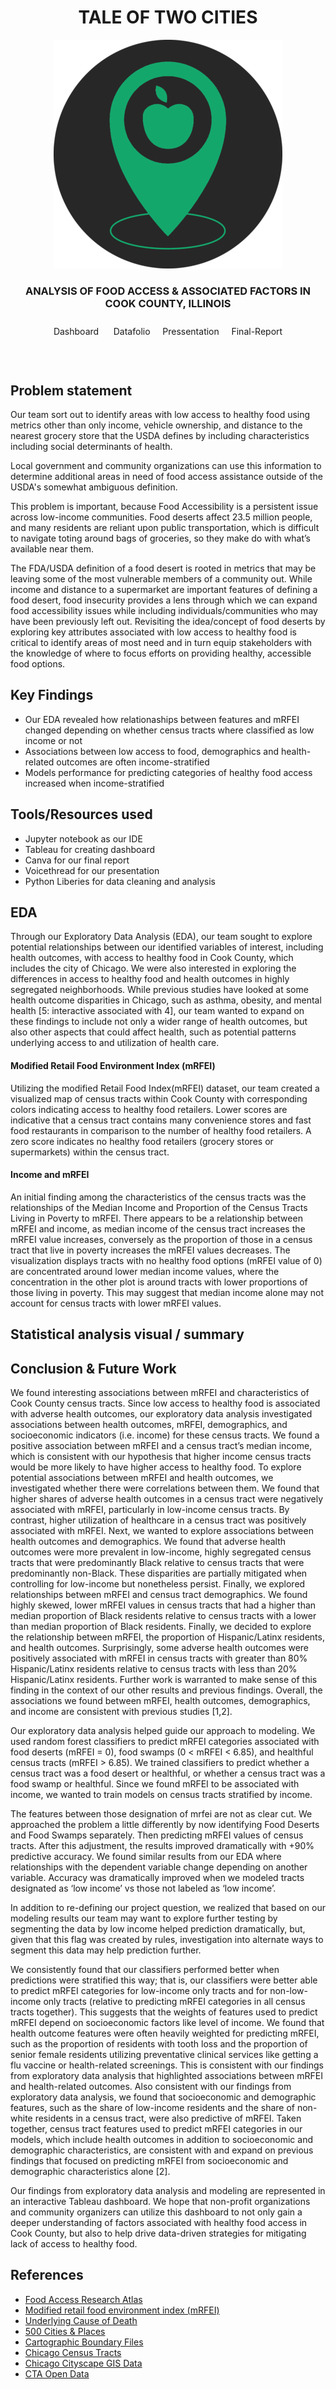 <h1 align="center">TALE OF TWO CITIES</h1>

<p align="center">
<img src="https://github.com/DS4A-team92/food-deserts/blob/main/references/images/food-desert-cir-3.png"></img>
</p>

<h3 align="center">ANALYSIS OF FOOD ACCESS & ASSOCIATED FACTORS IN COOK COUNTY, ILLINOIS</h3>
<div align="center" style="padding: 10px">
	<a style="text-decoration: none" href="https://foodaccessexplorer.weebly.com/"> Dashboard </a>    
	<a style="text-decoration: none" href="https://drive.google.com/file/d/1FGcx0UshepKNWd5-axSaMNf0Vc0jEn0V/view?usp=sharing">Datafolio</a>    
	<a style="text-decoration: none" href="https://voicethread.com/myvoice/thread/18127453">Pressentation</a>    
	<a style="text-decoration: none" href="https://www.canva.com/design/DAEj2YL2cgE/Khqs7uOOaWtwxBzyFiCICA/view?utm_content=DAEj2YL2cgE&utm_campaign=designshare&utm_medium=link&utm_source=sharebutton#2">Final-Report</a>
</div>

<br /> 
<br /> 

Problem statement
------------
Our team sort out to identify areas with low access to healthy food using metrics other than only income, vehicle ownership, and distance to the nearest grocery store that the USDA defines by including characteristics including social determinants of health. 

Local government and community organizations can use this information to determine additional areas in need of food access assistance outside of the USDA's somewhat ambiguous definition.

This problem is important, because Food Accessibility is a persistent issue across low-income communities. Food deserts affect 23.5 million people, and many residents are reliant upon public transportation, which is difficult to navigate toting around bags of groceries, so they make do with what’s available near them. 

The FDA/USDA definition of a food desert is rooted in metrics that may be leaving some of the most vulnerable members of a community out. While income and distance to a supermarket are important features of defining a food desert, food insecurity provides a lens through which we can expand food accessibility issues while including individuals/communities who may have been previously left out. Revisiting the idea/concept of food deserts by exploring key attributes associated with low access to healthy food is critical to identify areas of most need and in turn equip stakeholders with the knowledge of where to focus efforts on providing healthy, accessible food options.


Key Findings
------------
* Our EDA revealed how relationaships between features and mRFEI changed depending on whether census tracts where classified as low income or not
* Associations between low access to food, demographics and health-related outcomes are often income-stratified
* Models performance for predicting categories of healthy food access increased when income-stratified

Tools/Resources used
------------
* Jupyter notebook as our IDE
* Tableau for creating dashboard 
* Canva for our final report
* Voicethread for our presentation
* Python Liberies for data cleaning and analysis

EDA
----
Through our Exploratory Data Analysis (EDA), our team sought to explore potential relationships between our identified variables of interest, including health outcomes, with access to healthy food in Cook County, which includes the city of Chicago. We were also interested in exploring the differences in access to healthy food and health outcomes in highly segregated neighborhoods. While previous studies have looked at some health outcome disparities in Chicago, such as asthma, obesity, and mental health [5: interactive associated with 4], our team wanted to expand on these findings to include not only a wider range of health outcomes, but also other aspects that could affect health, such as potential patterns underlying access to and utilization of health care.

#### Modified Retail Food Environment Index (mRFEI)

Utilizing the modified Retail Food Index(mRFEI) dataset, our team created a visualized map of census tracts within Cook County with corresponding colors indicating access to healthy food retailers. Lower scores are indicative that a census tract contains many convenience stores and fast food restaurants in comparison to the number of healthy food retailers. A zero score indicates no healthy food retailers (grocery stores or supermarkets) within the census tract.

#### Income and mRFEI

An initial finding among the characteristics of the census tracts was the relationships of the Median Income and Proportion of the Census Tracts Living in Poverty to mRFEI. There appears to be a relationship between mRFEI and income, as median income of the census tract increases the mRFEI value increases, conversely as the proportion of those in a census tract that live in poverty increases the mRFEI values decreases. The visualization displays tracts with no healthy food options (mRFEI value of 0) are concentrated around lower median income values, where the concentration in the other plot is around tracts with lower proportions of those living in poverty. This may suggest that median income alone may not account for census tracts with lower mRFEI values. 

Statistical analysis visual / summary
-------------------------------------
Conclusion & Future Work
------------
We found interesting associations between mRFEI and characteristics of Cook County census tracts. Since low access to healthy food is associated with adverse health outcomes, our exploratory data analysis investigated associations between health outcomes, mRFEI, demographics, and socioeconomic indicators (i.e. income) for these census tracts. We found a positive association between mRFEI and a census tract’s median income, which is consistent with our hypothesis that higher income census tracts would be more likely to have higher access to healthy food. To explore potential associations between mRFEI and health outcomes, we investigated whether there were correlations between them. We found that higher shares of adverse health outcomes in a census tract were negatively associated with mRFEI, particularly in low-income census tracts. By contrast, higher utilization of healthcare in a census tract was positively associated with mRFEI. Next, we wanted to explore associations between health outcomes and demographics. We found that adverse health outcomes were more prevalent in low-income, highly segregated census tracts that were predominantly Black relative to census tracts that were predominantly non-Black. These disparities are partially mitigated when controlling for low-income but nonetheless persist. Finally, we explored relationships between mRFEI and census tract demographics. We found highly skewed, lower mRFEI values in census tracts that had a higher than median proportion of Black residents relative to census tracts with a lower than median proportion of Black residents. Finally, we decided to explore the relationship between mRFEI, the proportion of Hispanic/Latinx residents, and health outcomes. Surprisingly, some adverse health outcomes were positively associated with mRFEI in census tracts with greater than 80% Hispanic/Latinx residents relative to census tracts with less than 20% Hispanic/Latinx residents. Further work is warranted to make sense of this finding in the context of our other results and previous findings. Overall, the associations we found between mRFEI, health outcomes, demographics, and income are consistent with previous studies [1,2].

Our exploratory data analysis helped guide our approach to modeling. We used random forest classifiers to predict mRFEI categories associated with food deserts (mRFEI = 0), food swamps (0 < mRFEI < 6.85), and healthful census tracts (mRFEI > 6.85). We trained classifiers to predict whether a census tract was a food desert or healthful, or whether a census tract was a food swamp or healthful. Since we found mRFEI to be associated with income, we wanted to train models on census tracts stratified by income. 

The features between those designation of mrfei are not as clear cut. We approached the problem a little differently by now identifying Food Deserts and Food Swamps separately. Then predicting mRFEI values of census tracts. After this adjustment, the results improved dramatically with +90% predictive accuracy. We found similar results from our EDA where relationships with the dependent variable change depending on another variable. Accuracy was dramatically improved when we modeled tracts designated as ‘low income’ vs those not labeled as ‘low income’. 

In addition to re-defining our project question, we realized that based on our modeling results our team may want to explore further testing by segmenting the data by low income helped prediction dramatically, but, given that this flag was created by rules, investigation into alternate ways to segment this data may help prediction further.

We consistently found that our classifiers performed better when predictions were stratified this way; that is, our classifiers were better able to predict mRFEI categories for low-income only tracts and for non-low-income only tracts (relative to predicting mRFEI categories in all census tracts together). This suggests that the weights of features used to predict mRFEI depend on socioeconomic factors like level of income. We found that health outcome features were often heavily weighted for predicting mRFEI, such as the proportion of residents with tooth loss and the proportion of senior female residents utilizing preventative clinical services like getting a flu vaccine or health-related screenings. This is consistent with our findings from exploratory data analysis that highlighted associations between mRFEI and health-related outcomes. Also consistent with our findings from exploratory data analysis, we found that socioeconomic and demographic features, such as the share of low-income residents and the share of non-white residents in a census tract, were also predictive of mRFEI. Taken together, census tract features used to predict mRFEI categories in our models, which include health outcomes in addition to socioeconomic and demographic characteristics, are consistent with and expand on previous findings that focused on predicting mRFEI from socioeconomic and demographic characteristics alone [2]. 

Our findings from exploratory data analysis and modeling are represented in an interactive Tableau dashboard. We hope that non-profit organizations and community organizers can utilize this dashboard to not only gain a deeper understanding of factors associated with healthy food access in Cook County, but also to help drive data-driven strategies for mitigating lack of access to healthy food.

References
------------
* [Food Access Research Atlas](https://www.ers.usda.gov/data-products/food-access-research-atlas/download-the-data/)
* [Modified retail food environment index (mRFEI)](https://www.cdc.gov/nutrition/resources-publications/)
* [Underlying Cause of Death](https://wonder.cdc.gov/wonder/help/ucd.html)
* [500 Cities & Places](https://chronicdata.cdc.gov/500-Cities-Places/PLACES-Local-Data-for-Better-Health-Census-Tract-D/cwsq-ngmh)
* [Cartographic Boundary Files](https://www.census.gov/geographies/mapping-files/time-series/geo/carto-boundary-file.html)
* [Chicago Census Tracts](https://data.cityofchicago.org/Facilities-Geographic-Boundaries/Boundaries-Census-Tracts-2010/5jrd-6zik)
* [Chicago Cityscape GIS Data](https://github.com/ChicagoCityscape/gis-data)
* [CTA Open Data](https://www.transitchicago.com/data/)


